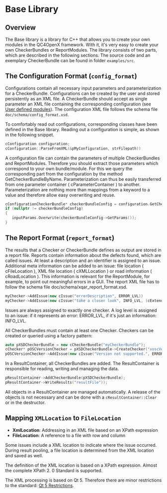 <!---
Copyright 2023 CARIAD SE.
 
This Source Code Form is subject to the terms of the Mozilla
Public License, v. 2.0. If a copy of the MPL was not distributed
with this file, You can obtain one at https://mozilla.org/MPL/2.0/.
-->

# Base Library

## Overview

The Base library is a library for C++ that allows you to create your own modules in the QC4OpenX
framework. With it, it's very easy to create your own CheckerBundles or ReportModules. The library
consists of two parts, which are described in the following sections. The source code and an
exemplary CheckerBundle can be found in folder `examples/src`.

## The Configuration Format (`config_format`)

Configurations contain all necessary input parameters and parameterization for a CheckerBundle.
Configurations can be created by the user and stored persistently as an XML file. A CheckerBundle
should accept as single parameter an XML file containing the corresponding configuration (see [User
defined modules](User_defined_modules.md)). The configuration XML file follows the schema file
`doc/schema/config_format.xsd`.

To comfortably read out configurations, corresponding classes have been defined in the Base library.
Reading out a configuration is simple, as shown in the following snippet.

```c++
cConfiguration configuration;
cConfiguration::ParseFromXML(&pMyConfiguration, strFilepath))
```

A configuration file can contain the parameters of multiple CheckerBundles and ReportModules.
Therefore you should extract those parameters which correspond to your own bundle/module. For this
we query the corresponding part from the configuration by the method GetCheckerBundleByName.
Parameterization can thus be easily transferred from one parameter container ( cParameterContainer )
to another. Parameterization are nothing more than mappings from a keyword to a value and therefore
allow easy overwriting and reuse.

```c++
cConfigurationCheckerBundle* checkerBundleConfig = configuration.GetCheckerBundleByName("myChecker");
if (nullptr != checkerBundleConfig)
{
   inputParams.Overwrite(checkerBundleConfig->GetParams());
}
```

## The Report Format (`report_format`)

The results that a Checker or CheckerBundle defines as output are stored in a report file. Reports
contain information about the defects found, which are called issues. At least a description and an
identifier is assigned to an issue. Additional meta information can be added to an issue: file
location ( cFileLocation ), XML file location ( cXMLLocation ) or road information ( cRoadLocation
). This information is relevant for the ReportModule, for example, to point out meaningful errors in
a GUI. The report XML file has to follow the schema file doc/schema/xqar_report_format.xsd.

```c++
myChecker->AddIssue(new cIssue("errorDescription", ERROR_LVL))
myChecker->AddIssue(new cIssue("take a closer look", INFO_LVL, (cExtendedInformation*) new cFileLocation(3, 0, "This is row 3, column 0.")));
```

Issues are always assigned to exactly one checker. A log level is assigned to an issue: if it
represents an error: ERROR_LVL, if it's just an information: INFO_LVL.

All CheckerBundles must contain at least one Checker. Checkers can be created or queried using a
factory pattern:

```c++
auto pXSDCheckerBundle = new cCheckerBundle("myCheckerBundle");
cChecker* pOSCVersionChecker = pXSDCheckerBundle->CreateChecker("xoscVersionChecker", "Checks the validity of an xosc version.");
pOSCVersionChecker->AddIssue(new cIssue("Version not supported.", ERROR_LVL));
```

In a ResultContainer, all CheckerBundles are added. The ResultContainer is responsible for reading,
writing and managing the data.

```c++
pResultContainer->AddCheckerBundle(pXSDCheckerBundle);
pResultContainer->WriteResults("resultFile"));
```

All objects in a ResultContainer are managed automatically. A release of the objects is not
necessary and can be done with a ``cResultContainer::Clear`` or in the destructor.

## Mapping `XMLLocation` to `FileLocation`

- **XmlLocation**: Addressing in an XML file based on an XPath expression
- **FileLocation**: A reference to a file with row and column

Some issues include a XML location to indicate where the issue occurred. During result pooling, a
file location is determined from the XML location and saved as well.

The definition of the XML location is based on a XPath expression. Almost the complete XPath 2. 0
Standard is supported.

The XML processing is based on Qt 5. Therefore there are minor restrictions to the standard: [Qt 5
Restrictions](https://doc.qt.io/qt-5/xmlprocessing.html#xpath-2-0).

